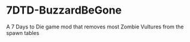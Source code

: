 # 7DTD-BuzzardBeGone
A 7 Days to Die game mod that removes most Zombie Vultures from the spawn tables
